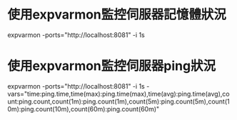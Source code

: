 # 使用expvarmon監控伺服器記憶體狀況
expvarmon -ports="http://localhost:8081" -i 1s

# 使用expvarmon監控伺服器ping狀況
expvarmon -ports="http://localhost:8081" -i 1s -vars="time:ping.time,time(max):ping.time(max),time(avg):ping.time(avg),count:ping.count,count(1m):ping.count(1m),count(5m):ping.count(5m),count(10m):ping.count(10m),count(60m):ping.count(60m)"